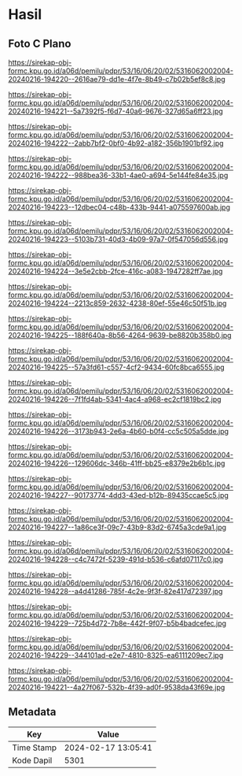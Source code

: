 # Hasil

## Foto C Plano

https://sirekap-obj-formc.kpu.go.id/a06d/pemilu/pdpr/53/16/06/20/02/5316062002004-20240216-194220--2616ae79-dd1e-4f7e-8b49-c7b02b5ef8c8.jpg

https://sirekap-obj-formc.kpu.go.id/a06d/pemilu/pdpr/53/16/06/20/02/5316062002004-20240216-194221--5a7392f5-f6d7-40a6-9676-327d65a6ff23.jpg

https://sirekap-obj-formc.kpu.go.id/a06d/pemilu/pdpr/53/16/06/20/02/5316062002004-20240216-194222--2abb7bf2-0bf0-4b92-a182-356b1901bf92.jpg

https://sirekap-obj-formc.kpu.go.id/a06d/pemilu/pdpr/53/16/06/20/02/5316062002004-20240216-194222--988bea36-33b1-4ae0-a694-5e144fe84e35.jpg

https://sirekap-obj-formc.kpu.go.id/a06d/pemilu/pdpr/53/16/06/20/02/5316062002004-20240216-194223--12dbec04-c48b-433b-9441-a075597600ab.jpg

https://sirekap-obj-formc.kpu.go.id/a06d/pemilu/pdpr/53/16/06/20/02/5316062002004-20240216-194223--5103b731-40d3-4b09-97a7-0f547056d556.jpg

https://sirekap-obj-formc.kpu.go.id/a06d/pemilu/pdpr/53/16/06/20/02/5316062002004-20240216-194224--3e5e2cbb-2fce-416c-a083-1947282ff7ae.jpg

https://sirekap-obj-formc.kpu.go.id/a06d/pemilu/pdpr/53/16/06/20/02/5316062002004-20240216-194224--2213c859-2632-4238-80ef-55e46c50f51b.jpg

https://sirekap-obj-formc.kpu.go.id/a06d/pemilu/pdpr/53/16/06/20/02/5316062002004-20240216-194225--188f640a-8b56-4264-9639-be8820b358b0.jpg

https://sirekap-obj-formc.kpu.go.id/a06d/pemilu/pdpr/53/16/06/20/02/5316062002004-20240216-194225--57a3fd61-c557-4cf2-9434-60fc8bca6555.jpg

https://sirekap-obj-formc.kpu.go.id/a06d/pemilu/pdpr/53/16/06/20/02/5316062002004-20240216-194226--7f1fd4ab-5341-4ac4-a968-ec2cf1819bc2.jpg

https://sirekap-obj-formc.kpu.go.id/a06d/pemilu/pdpr/53/16/06/20/02/5316062002004-20240216-194226--3173b943-2e6a-4b60-b0f4-cc5c505a5dde.jpg

https://sirekap-obj-formc.kpu.go.id/a06d/pemilu/pdpr/53/16/06/20/02/5316062002004-20240216-194226--129606dc-346b-41ff-bb25-e8379e2b6b1c.jpg

https://sirekap-obj-formc.kpu.go.id/a06d/pemilu/pdpr/53/16/06/20/02/5316062002004-20240216-194227--90173774-4dd3-43ed-b12b-89435ccae5c5.jpg

https://sirekap-obj-formc.kpu.go.id/a06d/pemilu/pdpr/53/16/06/20/02/5316062002004-20240216-194227--1a86ce3f-09c7-43b9-83d2-6745a3cde9a1.jpg

https://sirekap-obj-formc.kpu.go.id/a06d/pemilu/pdpr/53/16/06/20/02/5316062002004-20240216-194228--c4c7472f-5239-491d-b536-c6afd07117c0.jpg

https://sirekap-obj-formc.kpu.go.id/a06d/pemilu/pdpr/53/16/06/20/02/5316062002004-20240216-194228--a4d41286-785f-4c2e-9f3f-82e417d72397.jpg

https://sirekap-obj-formc.kpu.go.id/a06d/pemilu/pdpr/53/16/06/20/02/5316062002004-20240216-194229--725b4d72-7b8e-442f-9f07-b5b4badcefec.jpg

https://sirekap-obj-formc.kpu.go.id/a06d/pemilu/pdpr/53/16/06/20/02/5316062002004-20240216-194229--344101ad-e2e7-4810-8325-ea6111209ec7.jpg

https://sirekap-obj-formc.kpu.go.id/a06d/pemilu/pdpr/53/16/06/20/02/5316062002004-20240216-194221--4a27f067-532b-4f39-ad0f-9538da43f69e.jpg


## Metadata

| Key        | Value               |
| ---------- | ------------------- |
| Time Stamp | 2024-02-17 13:05:41 |
| Kode Dapil | 5301                |



